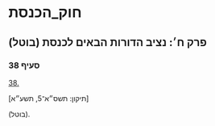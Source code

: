 # חוק_הכנסת

## פרק ח׳: נציב הדורות הבאים לכנסת (בוטל)

### סעיף 38

[38.](https://he.wikisource.org/wiki/%D7%97%D7%95%D7%A7_%D7%94%D7%9B%D7%A0%D7%A1%D7%AA#%D7%A1%D7%A2%D7%99%D7%A3_38)

[תיקון: תשס״א־5, תשע״א]

(בוטל).